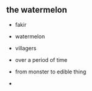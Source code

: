 ## the watermelon

- fakir 
- watermelon
- villagers 

- over a period of time
- from monster to edible thing
- 


